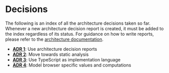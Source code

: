 # Decisions

The following is an index of all the architecture decisions taken so far. Whenever a new architecture decision report is created, it must be added to the index regardless of its status. For guidance on how to write reports, please refer to the [architecture documentation](../architecture.md).

- [**ADR 1**](decisions/adr-001.md): Use architecture decision reports
- [**ADR 2**](decisions/adr-002.md): Move towards static analysis
- [**ADR 3**](decisions/adr-003.md): Use TypeScript as implementation language
- [**ADR 4**](decisions/adr-004.md): Model browser specific values and computations
